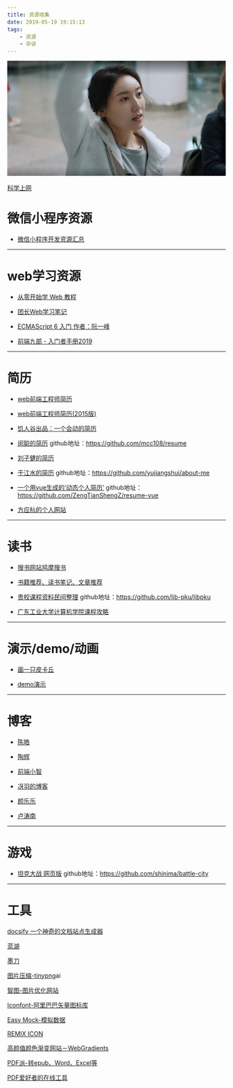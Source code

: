```yaml
---
title: 资源收集
date: 2019-05-19 19:15:13
tags:
	- 资源 
	- 杂谈
---
```




![](/assets/blogImg/gaolu.png)


[科学上网](https://haoel.github.io/)

# 微信小程序资源

- [微信小程序开发资源汇总](https://github.com/nanwangjkl/awesome-wechat-weapp) 

----

# web学习资源

- [从零开始学 Web 教程](https://daotin.github.io/)

<!--more-->

- [团长Web学习笔记](https://github.com/qianguyihao/Web)

- [ECMAScript 6 入门 作者：阮一峰](http://es6.ruanyifeng.com/)

- [前端九部 - 入门者手册2019](https://www.yuque.com/fe9/basic)

----

# 简历

- [web前端工程师简历](http://www.flqin.com/)

- [web前端工程师简历(2015版)](http://www.flqin.com/2015/)

- [饥人谷出品：一个会动的简历](https://jirengu-inc.github.io/animating-resume/public/)

- [闵聪的简历](https://resume.congm.in/)   github地址：https://github.com/mcc108/resume

- [刘子健的简历](https://resume.lxxyx.cn/)

- [于江水的简历](http://yujiangshui.github.io/about-me/)  github地址：https://github.com/yujiangshui/about-me

- [一个用vue生成的‘动态个人简历’](https://zengtianshengz.github.io/blog/resume-vue/)  github地址：https://github.com/ZengTianShengZ/resume-vue

- [方应杭的个人网站](https://fangyinghang.com/)

----

# 读书

- [搜书网站鸠摩搜书](https://www.jiumodiary.com/)

- [书籍推荐、读书笔记、文章推荐](https://github.com/qianguyihao/Books)

- [贵校课程资料民间整理](https://lib-pku.github.io/)   github地址：https://github.com/lib-pku/libpku

- [广东工业大学计算机学院课程攻略](https://brenner8023.github.io/gdut-course/)

----

# 演示/demo/动画

- [画一只皮卡丘](https://fangyinghang.com/make-a-pikachu/)

- [demo演示](https://gdufedu.github.io/)

----

# 博客

- [陈皓](https://coolshell.cn/)

- [陶辉](http://www.taohui.pub/)

- [前端小智](https://github.com/qq449245884/xiaozhi)

- [冴羽的博客](https://github.com/mqyqingfeng/Blog)

- [颜乐乐](https://github.com/yanlele/node-index)

- [卢涛南](https://lutaonan.com/)

----

# 游戏
- [坦克大战 网页版](https://battle-city.js.org/#/) github地址：https://github.com/shinima/battle-city

----

# 工具

[docsify  一个神奇的文档站点生成器](https://docsify.js.org/#/)

[蓝湖](https://lanhuapp.com/)

[墨刀](https://modao.cc)

[图片压缩-tinypng](https://tinypng.com/)ai

[智图-图片优化网站](https://zhitu.isux.us/)

[Iconfont-阿里巴巴矢量图标库](https://www.iconfont.cn/)

[Easy Mock-模拟数据](https://www.easy-mock.com/)

[REMIX ICON](https://remixicon.com/)

[高颜值颜色渐变网站－WebGradients](https://webgradients.com/)

[PDF派-转epub、Word、Excel等](https://www.pdfpai.com/)

[PDF爱好者的在线工具](https://www.ilovepdf.com/zh-cn)

